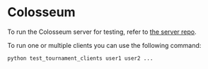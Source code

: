 # Colosseum

To run the Colosseum server for testing, refer to [the server repo](https://github.com/PettingZoo-Team/Colosseum-Server).

To run one or multiple clients you can use the following command:

```
python test_tournament_clients user1 user2 ...
```
